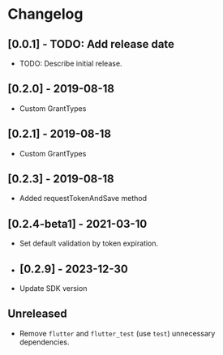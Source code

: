 # Changelog

## [0.0.1] - TODO: Add release date

- TODO: Describe initial release.

## [0.2.0] - 2019-08-18

- Custom GrantTypes

## [0.2.1] - 2019-08-18

- Custom GrantTypes

## [0.2.3] - 2019-08-18

- Added requestTokenAndSave method

## [0.2.4-beta1] - 2021-03-10

- Set default validation by token expiration.

- ## [0.2.9] - 2023-12-30

- Update SDK version

## Unreleased

- Remove `flutter` and `flutter_test` (use `test`) unnecessary dependencies.
